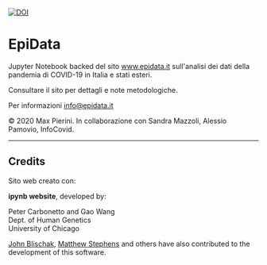 [![DOI](https://zenodo.org/badge/291661398.svg)](https://zenodo.org/badge/latestdoi/291661398)

# EpiData

Jupyter Notebook backed del sito www.epidata.it sull'analisi dei dati della pandemia di COVID-19 in Italia e stati esteri.

Consultare il sito per dettagli e note metodologiche.

Per informazioni info@epidata.it

&copy; 2020 Max Pierini. In collaborazione con Sandra Mazzoli, Alessio Pamovio, InfoCovid.

***

## Credits

Sito web creato con:

**ipynb website**, developed by:

Peter Carbonetto and Gao Wang<br>
Dept. of Human Genetics<br>
University of Chicago<br>

[John Blischak](https://github.com/jdblischak),
[Matthew Stephens](http://stephenslab.uchicago.edu) and others have
also contributed to the development of this software.

